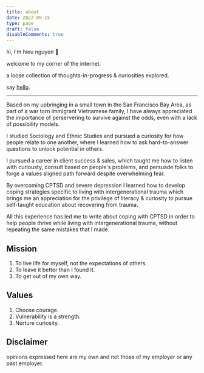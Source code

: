 ```yaml
---
title: about
date: 2022-09-15
type: page
draft: false
disableComments: true
---
```


hi, i'm hieu nguyen 🌻 

welcome to my corner of the internet. 

a loose collection of thoughts-in-progress & curiosities explored.

say [hello](mailto:hieu6n@gmail.com).

---

Based on my upbringing in a small town in the San Francisco Bay Area, as part of a war torn immigrant Vietnamese family, I have always appreciated the importance of perservering to survive against the odds, even with a lack of possibility models.

I studied Sociology and Ethnic Studies and pursued a curiosity for how people relate to one another, where I learned how to ask hard-to-answer questions to unlock potential in others.

I pursued a career in client success & sales, which taught me how to listen with curiousty, consult based on people's problems, and persuade folks to forge a values aligned path forward despite overwhelming fear.

By overcoming CPTSD and severe depression I learned how to develop coping strategies specific to living with intergenerational trauma which brings me an appreciation for the privilege of literacy & curiosity to pursue self-taught education about recovering from trauma. 

All this experience has led me to write about coping with CPTSD in order to help people thrive while living with intergenerational trauma, without repeating the same mistakes that I made.

## Mission
1. To live life for myself, not the expectations of others.
2. To leave it better than I found it.
3. To get out of my own way.
    
## Values
1. Choose courage.
2. Vulnerability is a strength.
3. Nurture curiosity.

## Disclaimer
opinions expressed here are my own and not those of my employer or any past employer.
